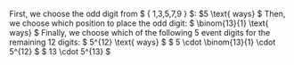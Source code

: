 First, we choose the odd digit from $ { 1,3,5,7,9 } $: $5 \text{ ways} $ 
Then, we choose which position to place the odd digit: $ \binom{13}{1} \text{ ways} $ 
Finally, we choose which of the following 5 event digits for the remaining 12 digits: $ 5^{12} \text{ ways} $ 
$ 5 \cdot \binom{13}{1} \cdot 5^{12} $
$ 13 \cdot 5^{13} $
